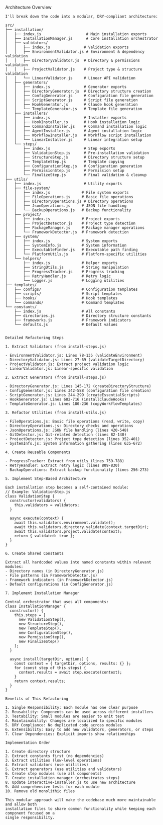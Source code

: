 Architecture Overview

    I'll break down the code into a modular, DRY-compliant architecture:

    src/
    ├── installation/
    │   ├── index.js                    # Main installation exports
    │   ├── InstallationManager.js      # Core installation orchestrator
    │   ├── validators/
    │   │   ├── index.js               # Validation exports
    │   │   ├── EnvironmentValidator.js # Environment & dependency validation
    │   │   ├── DirectoryValidator.js  # Directory & permissions validation
    │   │   ├── ProjectValidator.js    # Project type & structure validation
    │   │   └── LinearValidator.js     # Linear API validation
    │   ├── generators/
    │   │   ├── index.js               # Generator exports
    │   │   ├── DirectoryGenerator.js  # Directory structure creation
    │   │   ├── ConfigGenerator.js     # Configuration file generation
    │   │   ├── ScriptGenerator.js     # Script file generation
    │   │   ├── HookGenerator.js       # Claude hook generation
    │   │   └── TemplateGenerator.js   # Template file generation
    │   ├── installers/
    │   │   ├── index.js               # Installer exports
    │   │   ├── HookInstaller.js       # Hook installation logic
    │   │   ├── CommandInstaller.js    # Command installation logic
    │   │   ├── AgentInstaller.js      # Agent installation logic
    │   │   ├── WorkflowInstaller.js   # Workflow script installation
    │   │   └── LinearInstaller.js     # Linear integration setup
    │   └── steps/
    │       ├── index.js               # Step exports
    │       ├── ValidationStep.js      # Pre-installation validation
    │       ├── StructureStep.js       # Directory structure setup
    │       ├── TemplateStep.js        # Template copying
    │       ├── ConfigurationStep.js   # Configuration generation
    │       ├── PermissionStep.js      # Permission setup
    │       └── FinalizeStep.js        # Final validation & cleanup
    ├── utils/
    │   ├── index.js                   # Utility exports
    │   ├── file-system/
    │   │   ├── index.js              # File system exports
    │   │   ├── FileOperations.js     # Basic file operations
    │   │   ├── DirectoryOperations.js # Directory operations
    │   │   ├── JsonOperations.js     # JSON file handling
    │   │   └── BackupOperations.js   # Backup functionality
    │   ├── project/
    │   │   ├── index.js              # Project exports
    │   │   ├── ProjectDetector.js    # Project type detection
    │   │   ├── PackageManager.js     # Package manager operations
    │   │   └── FrameworkDetector.js  # Framework detection
    │   ├── system/
    │   │   ├── index.js              # System exports
    │   │   ├── SystemInfo.js         # System information
    │   │   ├── ExecutableFinder.js   # Executable path finding
    │   │   └── PlatformUtils.js      # Platform-specific utilities
    │   └── helpers/
    │       ├── index.js              # Helper exports
    │       ├── StringUtils.js        # String manipulation
    │       ├── ProgressTracker.js    # Progress tracking
    │       ├── RetryHandler.js       # Retry logic
    │       └── Logger.js             # Logging utilities
    ├── templates/
    │   ├── configs/                  # Configuration templates
    │   ├── scripts/                  # Script templates
    │   ├── hooks/                    # Hook templates
    │   └── commands/                 # Command templates
    └── constants/
        ├── index.js                  # All constants
        ├── directories.js            # Directory structure constants
        ├── frameworks.js             # Framework indicators
        └── defaults.js               # Default values


    Detailed Refactoring Steps

    1. Extract Validators (from install-steps.js)

    - EnvironmentValidator.js: Lines 78-135 (validateEnvironment)
    - DirectoryValidator.js: Lines 27-69 (validateTargetDirectory)
    - ProjectValidator.js: Extract project validation logic
    - LinearValidator.js: Linear-specific validation

    2. Extract Generators (from install-steps.js)

    - DirectoryGenerator.js: Lines 145-172 (createDirectoryStructure)
    - ConfigGenerator.js: Lines 342-588 (configuration file creation)
    - ScriptGenerator.js: Lines 244-299 (createEssentialScripts)
    - HookGenerator.js: Lines 682-716 (installClaudeHooks)
    - TemplateGenerator.js: Lines 180-236 (copyWorkflowTemplates)

    3. Refactor Utilities (from install-utils.js)

    - FileOperations.js: Basic file operations (read, write, copy)
    - DirectoryOperations.js: Directory checks and operations
    - JsonOperations.js: JSON file handling (lines 420-548)
    - GitDetector.js: Git-related detection (lines 82-140)
    - ProjectDetector.js: Project type detection (lines 352-401)
    - SystemInfo.js: System information gathering (lines 635-672)

    4. Create Reusable Components

    - ProgressTracker: Extract from utils (lines 759-788)
    - RetryHandler: Extract retry logic (lines 809-830)
    - BackupOperations: Extract backup functionality (lines 256-273)

    5. Implement Step-Based Architecture

    Each installation step becomes a self-contained module:
    // Example: ValidationStep.js
    class ValidationStep {
      constructor(validators) {
        this.validators = validators;
      }

      async execute(context) {
        await this.validators.environment.validate();
        await this.validators.directory.validate(context.targetDir);
        await this.validators.project.validate(context);
        return { validated: true };
      }
    }

    6. Create Shared Constants

    Extract all hardcoded values into named constants within relevant modules:
    - Directory names (in DirectoryGenerator.js)
    - File patterns (in FrameworkDetector.js)
    - Framework indicators (in FrameworkDetector.js)
    - Default configurations (in ConfigGenerator.js)

    7. Implement Installation Manager

    Central orchestrator that uses all components:
    class InstallationManager {
      constructor() {
        this.steps = [
          new ValidationStep(),
          new StructureStep(),
          new TemplateStep(),
          new ConfigurationStep(),
          new PermissionStep(),
          new FinalizeStep()
        ];
      }

      async install(targetDir, options) {
        const context = { targetDir, options, results: {} };
        for (const step of this.steps) {
          context.results = await step.execute(context);
        }
        return context.results;
      }
    }

    Benefits of This Refactoring

    1. Single Responsibility: Each module has one clear purpose
    2. Reusability: Components can be used across different installers
    3. Testability: Small modules are easier to unit test
    4. Maintainability: Changes are localized to specific modules
    5. DRY Compliance: No duplicated code across modules
    6. Extensibility: Easy to add new validators, generators, or steps
    7. Clear Dependencies: Explicit imports show relationships

    Implementation Order

    1. Create directory structure
    2. Extract constants first (no dependencies)
    3. Extract utilities (low-level operations)
    4. Extract validators (use utilities)
    5. Extract generators (use utilities and validators)
    6. Create step modules (use all components)
    7. Create installation manager (orchestrates steps)
    8. Update interactive-installer.js to use new architecture
    9. Add comprehensive tests for each module
    10. Remove old monolithic files

    This modular approach will make the codebase much more maintainable and allow both
    installation files to share common functionality while keeping each component focused on a
    single responsibility.
